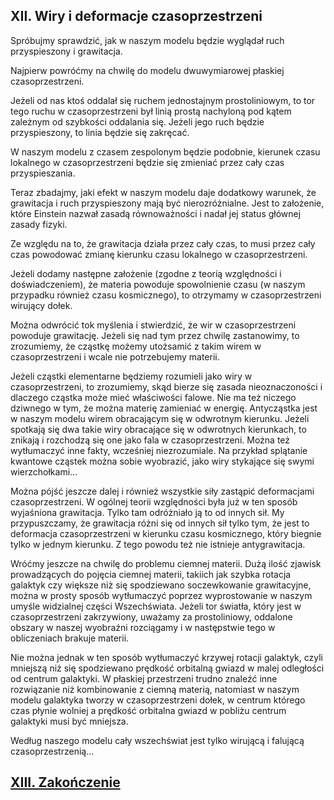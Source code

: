 ## XII. Wiry i deformacje czasoprzestrzeni

Spróbujmy sprawdzić, jak w naszym modelu będzie wyglądał ruch przyspieszony i grawitacja.

Najpierw powróćmy na chwilę do modelu dwuwymiarowej płaskiej czasoprzestrzeni.

Jeżeli od nas ktoś oddalał się ruchem jednostajnym prostoliniowym, to tor tego ruchu w czasoprzestrzeni był linią prostą
nachyloną pod kątem zależnym od szybkości oddalania się.
Jeżeli jego ruch będzie przyspieszony, to linia będzie się zakręcać.

W naszym modelu z czasem zespolonym będzie podobnie,
kierunek czasu lokalnego w czasoprzestrzeni będzie się zmieniać przez cały czas przyspieszania.

Teraz zbadajmy, jaki efekt w naszym modelu daje dodatkowy warunek,
że grawitacja i ruch przyspieszony mają być nierozróżnialne. Jest to założenie,
które Einstein nazwał zasadą równoważności i nadał jej status głównej zasady fizyki.

Ze względu na to, że grawitacja działa przez cały czas,
to musi przez cały czas powodować zmianę kierunku czasu lokalnego w czasoprzestrzeni.

Jeżeli dodamy następne założenie (zgodne z teorią względności i doświadczeniem),
że materia powoduje spowolnienie czasu (w naszym przypadku również czasu kosmicznego),
to otrzymamy w czasoprzestrzeni wirujący dołek.

Można odwrócić tok myślenia i stwierdzić, że wir w czasoprzestrzeni powoduje grawitację.
Jeżeli się nad tym przez chwilę zastanowimy, to zrozumiemy,
że cząstkę możemy utożsamić z takim wirem w czasoprzestrzeni i wcale nie potrzebujemy materii.

Jeżeli cząstki elementarne będziemy rozumieli jako wiry w czasoprzestrzeni, to zrozumiemy,
skąd bierze się zasada nieoznaczoności i dlaczego cząstka może mieć właściwości falowe.
Nie ma też niczego dziwnego w tym, że można materię zamieniać w energię.
Antycząstka jest w naszym modelu wirem obracającym się w odwrotnym kierunku.
Jeżeli spotkają się dwa takie wiry obracające się w odwrotnych kierunkach,
to znikają i rozchodzą się one jako fala w czasoprzestrzeni. Można też wytłumaczyć inne fakty, wcześniej niezrozumiale.
Na przykład splątanie kwantowe cząstek można sobie wyobrazić, jako wiry stykające się swymi wierzchołkami...

Można pójść jeszcze dalej i również wszystkie siły zastąpić deformacjami czasoprzestrzeni.
W ogólnej teorii względności była już w ten sposób wyjaśniona grawitacja.
Tylko tam odróżniało ją to od innych sił. My przypuszczamy, że grawitacja różni się od innych sił tylko tym,
że jest to deformacja czasoprzestrzeni w kierunku czasu kosmicznego, który biegnie tylko w jednym kierunku.
Z tego powodu też nie istnieje antygrawitacja.

Wróćmy jeszcze na chwilę do problemu ciemnej materii.
Dużą ilość zjawisk prowadzących do pojęcia ciemnej materii, takiich jak szybka rotacja galaktyk
czy większe niż się spodziewano soczewkowanie grawitacyjne,
można w prosty sposób wytłumaczyć poprzez wyprostowanie w naszym umyśle widzialnej części Wszechświata.
Jeżeli tor światła, który jest w czasoprzestrzeni zakrzywiony, uważamy za prostoliniowy,
oddalone obszary w naszej wyobraźni rozciągamy i w następstwie tego w obliczeniach brakuje materii.

Nie można jednak w ten sposób wytłumaczyć krzywej rotacji galaktyk,
czyli mniejszą niż się spodziewano prędkość orbitalną gwiazd w malej odległości od centrum galaktyki.
W płaskiej przestrzeni trudno znaleźć inne rozwiązanie niż kombinowanie z ciemną materią,
natomiast w naszym modelu galaktyka tworzy w czasoprzestrzeni dołek,
w centrum którego czas płynie wolniej a prędkość orbitalna gwiazd w pobliżu centrum galaktyki musi być mniejsza.

Według naszego modelu cały wszechświat jest tylko wirującą i falującą czasoprzestrzenią...

## [XIII. Zakończenie](rozdzial13) 
